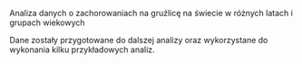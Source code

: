 Analiza danych o zachorowaniach na gruźlicę na świecie w różnych latach i grupach wiekowych

Dane zostały przygotowane do dalszej analizy oraz wykorzystane do wykonania kilku przykładowych analiz.